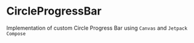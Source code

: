 # CircleProgressBar
Implementation of custom Circle Progress Bar using `Canvas` and `Jetpack Compose`
